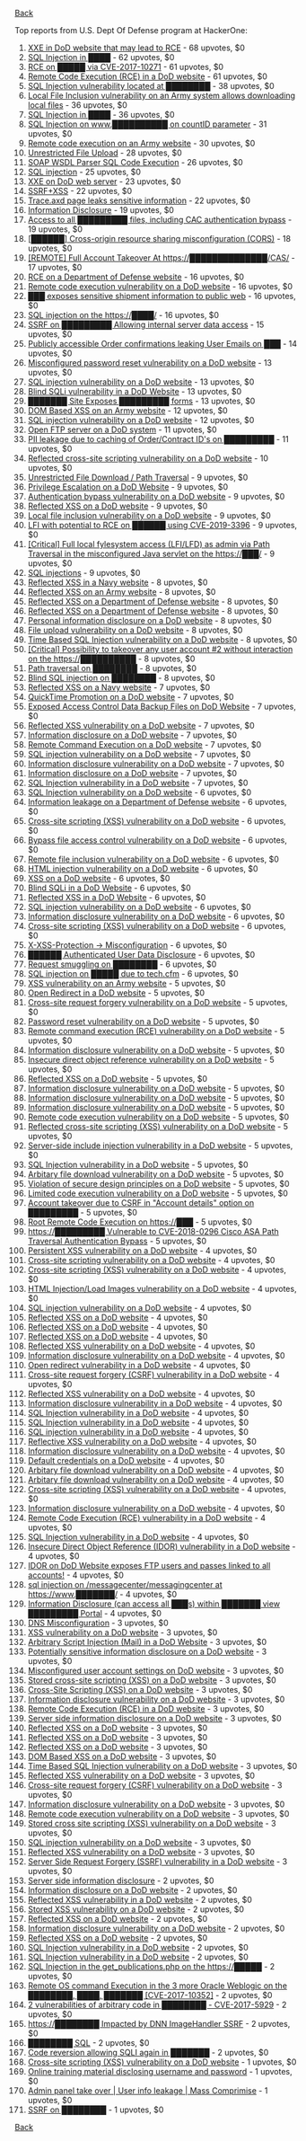 [Back](../README.md)

Top reports from U.S. Dept Of Defense program at HackerOne:

1. [XXE in DoD website that may lead to RCE](https://hackerone.com/reports/227880) - 68 upvotes, $0
2. [SQL Injection in ████](https://hackerone.com/reports/419017) - 62 upvotes, $0
3. [RCE on █████ via CVE-2017-10271](https://hackerone.com/reports/576887) - 61 upvotes, $0
4. [Remote Code Execution (RCE) in a DoD website](https://hackerone.com/reports/248116) - 61 upvotes, $0
5. [SQL Injection vulnerability located at ████████](https://hackerone.com/reports/384397) - 38 upvotes, $0
6. [Local File Inclusion vulnerability on an Army system allows downloading local files](https://hackerone.com/reports/183978) - 36 upvotes, $0
7. [SQL Injection in ████](https://hackerone.com/reports/519631) - 36 upvotes, $0
8. [SQL Injection on www.██████████ on countID parameter](https://hackerone.com/reports/390879) - 31 upvotes, $0
9. [Remote code execution on an Army website](https://hackerone.com/reports/188284) - 30 upvotes, $0
10. [Unrestricted File Upload](https://hackerone.com/reports/184596) - 28 upvotes, $0
11. [SOAP WSDL Parser SQL Code Execution](https://hackerone.com/reports/390359) - 26 upvotes, $0
12. [SQL injection](https://hackerone.com/reports/311922) - 25 upvotes, $0
13. [XXE on DoD web server](https://hackerone.com/reports/188743) - 23 upvotes, $0
14. [SSRF+XSS](https://hackerone.com/reports/326043) - 22 upvotes, $0
15. [Trace.axd page leaks sensitive information](https://hackerone.com/reports/519418) - 22 upvotes, $0
16. [Information Disclosure](https://hackerone.com/reports/330860) - 19 upvotes, $0
17. [Access to all █████████ files, including CAC authentication bypass](https://hackerone.com/reports/429000) - 19 upvotes, $0
18. [[██████] Cross-origin resource sharing misconfiguration (CORS)](https://hackerone.com/reports/470298) - 18 upvotes, $0
19. [[REMOTE] Full Account Takeover At https://██████████████/CAS/](https://hackerone.com/reports/215859) - 17 upvotes, $0
20. [RCE on a Department of Defense website](https://hackerone.com/reports/184279) - 16 upvotes, $0
21. [Remote code execution vulnerability on a DoD website](https://hackerone.com/reports/212985) - 16 upvotes, $0
22. [███ exposes sensitive shipment information to public web](https://hackerone.com/reports/389116) - 16 upvotes, $0
23. [SQL injection on the https://████/](https://hackerone.com/reports/488795) - 16 upvotes, $0
24. [SSRF on █████████ Allowing internal server data access](https://hackerone.com/reports/326040) - 15 upvotes, $0
25. [Publicly accessible Order confirmations leaking User Emails on ███](https://hackerone.com/reports/323992) - 14 upvotes, $0
26. [Misconfigured password reset vulnerability on a DoD website](https://hackerone.com/reports/193932) - 13 upvotes, $0
27. [SQL injection vulnerability on a DoD website](https://hackerone.com/reports/200623) - 13 upvotes, $0
28. [Blind SQLi vulnerability in a DoD Website](https://hackerone.com/reports/213239) - 13 upvotes, $0
29. [███████ Site Exposes █████████ forms](https://hackerone.com/reports/395246) - 13 upvotes, $0
30. [DOM Based XSS on an Army website](https://hackerone.com/reports/191407) - 12 upvotes, $0
31. [SQL injection vulnerability on a DoD website](https://hackerone.com/reports/189332) - 12 upvotes, $0
32. [Open FTP server on a DoD system](https://hackerone.com/reports/192321) - 11 upvotes, $0
33. [PII leakage due to caching of Order/Contract ID's on █████████](https://hackerone.com/reports/374007) - 11 upvotes, $0
34. [Reflected cross-site scripting vulnerability on a DoD website](https://hackerone.com/reports/184042) - 10 upvotes, $0
35. [Unrestricted File Download / Path Traversal](https://hackerone.com/reports/183925) - 9 upvotes, $0
36. [Privilege Escalation on a DoD Website](https://hackerone.com/reports/199644) - 9 upvotes, $0
37. [Authentication bypass vulnerability on a DoD website](https://hackerone.com/reports/187705) - 9 upvotes, $0
38. [Reflected XSS on a DoD website](https://hackerone.com/reports/183871) - 9 upvotes, $0
39. [Local file inclusion vulnerability on a DoD website](https://hackerone.com/reports/196448) - 9 upvotes, $0
40. [LFI with potential to RCE on ██████ using CVE-2019-3396](https://hackerone.com/reports/538771) - 9 upvotes, $0
41. [[Critical] Full local fylesystem access (LFI/LFD) as admin via Path Traversal in the misconfigured Java servlet on the https://███/](https://hackerone.com/reports/497771) - 9 upvotes, $0
42. [SQL injections](https://hackerone.com/reports/272506) - 9 upvotes, $0
43. [Reflected XSS in a Navy website](https://hackerone.com/reports/188691) - 8 upvotes, $0
44. [Reflected XSS on an Army website](https://hackerone.com/reports/184199) - 8 upvotes, $0
45. [Reflected XSS on a Department of Defense website](https://hackerone.com/reports/183855) - 8 upvotes, $0
46. [Reflected XSS on a Department of Defense website](https://hackerone.com/reports/184286) - 8 upvotes, $0
47. [Personal information disclosure on a DoD website](https://hackerone.com/reports/188149) - 8 upvotes, $0
48. [File upload vulnerability on a DoD website](https://hackerone.com/reports/191243) - 8 upvotes, $0
49. [Time Based SQL Injection vulnerability on a DoD website](https://hackerone.com/reports/189851) - 8 upvotes, $0
50. [[Critical] Possibility to takeover any user account #2 without interaction on the https://██████████](https://hackerone.com/reports/544334) - 8 upvotes, $0
51. [Path traversal on ████████](https://hackerone.com/reports/217344) - 8 upvotes, $0
52. [Blind SQL injection on ████████](https://hackerone.com/reports/313037) - 8 upvotes, $0
53. [Reflected XSS on a Navy website](https://hackerone.com/reports/183878) - 7 upvotes, $0
54. [QuickTime Promotion on a DoD website](https://hackerone.com/reports/189149) - 7 upvotes, $0
55. [Exposed Access Control Data Backup Files on DoD Website](https://hackerone.com/reports/195544) - 7 upvotes, $0
56. [Reflected XSS vulnerability on a DoD website](https://hackerone.com/reports/183835) - 7 upvotes, $0
57. [Information disclosure on a DoD website](https://hackerone.com/reports/189414) - 7 upvotes, $0
58. [Remote Command Execution on a DoD website](https://hackerone.com/reports/213776) - 7 upvotes, $0
59. [SQL injection vulnerability on a DoD website](https://hackerone.com/reports/193936) - 7 upvotes, $0
60. [Information disclosure vulnerability on a DoD website](https://hackerone.com/reports/189458) - 7 upvotes, $0
61. [Information disclosure on a DoD website](https://hackerone.com/reports/184076) - 7 upvotes, $0
62. [SQL Injection vulnerability in a DoD website](https://hackerone.com/reports/216699) - 7 upvotes, $0
63. [SQL Injection vulnerability on a DoD website](https://hackerone.com/reports/186156) - 6 upvotes, $0
64. [Information leakage on a Department of Defense website](https://hackerone.com/reports/186189) - 6 upvotes, $0
65. [Cross-site scripting (XSS) vulnerability on a DoD website](https://hackerone.com/reports/184495) - 6 upvotes, $0
66. [Bypass file access control vulnerability on a DoD website](https://hackerone.com/reports/203311) - 6 upvotes, $0
67. [Remote file inclusion vulnerability on a DoD website](https://hackerone.com/reports/208481) - 6 upvotes, $0
68. [HTML injection vulnerability on a DoD website](https://hackerone.com/reports/191902) - 6 upvotes, $0
69. [XSS on a DoD website](https://hackerone.com/reports/184759) - 6 upvotes, $0
70. [Blind SQLi in a DoD Website](https://hackerone.com/reports/196300) - 6 upvotes, $0
71. [Reflected XSS in a DoD Website](https://hackerone.com/reports/217108) - 6 upvotes, $0
72. [SQL injection vulnerability on a DoD website](https://hackerone.com/reports/189069) - 6 upvotes, $0
73. [Information disclosure vulnerability on a DoD website](https://hackerone.com/reports/226427) - 6 upvotes, $0
74. [Cross-site scripting (XSS) vulnerability on a DoD website](https://hackerone.com/reports/225936) - 6 upvotes, $0
75. [X-XSS-Protection -\> Misconfiguration](https://hackerone.com/reports/289846) - 6 upvotes, $0
76. [██████ Authenticated User Data Disclosure](https://hackerone.com/reports/587214) - 6 upvotes, $0
77. [Request smuggling on ████████](https://hackerone.com/reports/526880) - 6 upvotes, $0
78. [SQL injection on █████ due to tech.cfm](https://hackerone.com/reports/310031) - 6 upvotes, $0
79. [XSS vulnerability on an Army website](https://hackerone.com/reports/187881) - 5 upvotes, $0
80. [Open Redirect in a DoD website](https://hackerone.com/reports/187006) - 5 upvotes, $0
81. [Cross-site request forgery vulnerability on a DoD website](https://hackerone.com/reports/191608) - 5 upvotes, $0
82. [Password reset vulnerability on a DoD website](https://hackerone.com/reports/194308) - 5 upvotes, $0
83. [Remote command execution (RCE) vulnerability on a DoD website](https://hackerone.com/reports/202652) - 5 upvotes, $0
84. [Information disclosure vulnerability on a DoD website](https://hackerone.com/reports/196482) - 5 upvotes, $0
85. [Insecure direct object reference vulnerability on a DoD website](https://hackerone.com/reports/184933) - 5 upvotes, $0
86. [Reflected XSS on a DoD website](https://hackerone.com/reports/184750) - 5 upvotes, $0
87. [Information disclosure vulnerability on a DoD website](https://hackerone.com/reports/195638) - 5 upvotes, $0
88. [Information disclosure vulnerability on a DoD website](https://hackerone.com/reports/195636) - 5 upvotes, $0
89. [Information disclosure vulnerability on a DoD website](https://hackerone.com/reports/200125) - 5 upvotes, $0
90. [Remote code execution vulnerability on a DoD website](https://hackerone.com/reports/192567) - 5 upvotes, $0
91. [Reflected cross-site scripting (XSS) vulnerability on a DoD website](https://hackerone.com/reports/191381) - 5 upvotes, $0
92. [Server-side include injection vulnerability in a DoD website](https://hackerone.com/reports/192931) - 5 upvotes, $0
93. [SQL Injection vulnerability in a DoD website](https://hackerone.com/reports/201512) - 5 upvotes, $0
94. [Arbitary file download vulnerability on a DoD website](https://hackerone.com/reports/230870) - 5 upvotes, $0
95. [Violation of secure design principles on a DoD website](https://hackerone.com/reports/188124) - 5 upvotes, $0
96. [Limited code execution vulnerability on a DoD website](https://hackerone.com/reports/229199) - 5 upvotes, $0
97. [Account takeover due to CSRF in "Account details" option on █████████](https://hackerone.com/reports/410099) - 5 upvotes, $0
98. [Root Remote Code Execution on https://███](https://hackerone.com/reports/632721) - 5 upvotes, $0
99. [https://█████████ Vulnerable to CVE-2018-0296 Cisco ASA Path Traversal Authentication Bypass](https://hackerone.com/reports/622864) - 5 upvotes, $0
100. [Persistent XSS vulnerability on a DoD website](https://hackerone.com/reports/187759) - 4 upvotes, $0
101. [Cross-site scripting vulnerability on a DoD website](https://hackerone.com/reports/184575) - 4 upvotes, $0
102. [Cross-site scripting (XSS) vulnerability on a DoD website](https://hackerone.com/reports/186315) - 4 upvotes, $0
103. [HTML Injection/Load Images vulnerability on a DoD website](https://hackerone.com/reports/195356) - 4 upvotes, $0
104. [SQL injection vulnerability on a DoD website](https://hackerone.com/reports/193436) - 4 upvotes, $0
105. [Reflected XSS on a DoD website](https://hackerone.com/reports/193481) - 4 upvotes, $0
106. [Reflected XSS on a DoD website](https://hackerone.com/reports/194294) - 4 upvotes, $0
107. [Reflected XSS on a DoD website](https://hackerone.com/reports/190427) - 4 upvotes, $0
108. [Reflected XSS vulnerability on a DoD website](https://hackerone.com/reports/187822) - 4 upvotes, $0
109. [Information disclosure vulnerability on a DoD website](https://hackerone.com/reports/197055) - 4 upvotes, $0
110. [Open redirect vulnerability in a DoD website](https://hackerone.com/reports/187969) - 4 upvotes, $0
111. [Cross-site request forgery (CSRF) vulnerability in a DoD website](https://hackerone.com/reports/202808) - 4 upvotes, $0
112. [Reflected XSS vulnerability on a DoD website](https://hackerone.com/reports/184125) - 4 upvotes, $0
113. [Information disclosure vulnerability in a DoD website](https://hackerone.com/reports/186308) - 4 upvotes, $0
114. [SQL Injection vulnerability in a DoD website](https://hackerone.com/reports/192079) - 4 upvotes, $0
115. [SQL Injection vulnerability in a DoD website](https://hackerone.com/reports/192110) - 4 upvotes, $0
116. [SQL injection vulnerability in a DoD website](https://hackerone.com/reports/195051) - 4 upvotes, $0
117. [Reflective XSS vulnerability on a DoD website](https://hackerone.com/reports/183854) - 4 upvotes, $0
118. [Information disclosure vulnerability on a DoD website](https://hackerone.com/reports/217747) - 4 upvotes, $0
119. [Default credentials on a DoD website](https://hackerone.com/reports/192074) - 4 upvotes, $0
120. [Arbitary file download vulnerability on a DoD website](https://hackerone.com/reports/186326) - 4 upvotes, $0
121. [Arbitary file download vulnerability on a DoD website](https://hackerone.com/reports/230714) - 4 upvotes, $0
122. [Cross-site scripting (XSS) vulnerability on a DoD website](https://hackerone.com/reports/227643) - 4 upvotes, $0
123. [Information disclosure vulnerability on a DoD website](https://hackerone.com/reports/210525) - 4 upvotes, $0
124. [Remote Code Execution (RCE) vulnerability in a DoD website](https://hackerone.com/reports/232330) - 4 upvotes, $0
125. [SQL Injection vulnerability in a DoD website](https://hackerone.com/reports/227587) - 4 upvotes, $0
126. [Insecure Direct Object Reference (IDOR) vulnerability in a DoD website](https://hackerone.com/reports/207099) - 4 upvotes, $0
127. [IDOR on DoD Website exposes FTP users and passes linked to all accounts!](https://hackerone.com/reports/228383) - 4 upvotes, $0
128. [sql injection on /messagecenter/messagingcenter at https://www.███████/](https://hackerone.com/reports/381758) - 4 upvotes, $0
129. [Information Disclosure (can access all ███s) within ███████ view █████████ Portal](https://hackerone.com/reports/484377) - 4 upvotes, $0
130. [DNS Misconfiguration](https://hackerone.com/reports/186316) - 3 upvotes, $0
131. [XSS vulnerability on a DoD website](https://hackerone.com/reports/192751) - 3 upvotes, $0
132. [Arbitrary Script Injection (Mail) in a DoD Website](https://hackerone.com/reports/187232) - 3 upvotes, $0
133. [Potentially sensitive information disclosure on a DoD website](https://hackerone.com/reports/207236) - 3 upvotes, $0
134. [Misconfigured user account settings on DoD website](https://hackerone.com/reports/197907) - 3 upvotes, $0
135. [Stored cross-site scripting (XSS) on a DoD website](https://hackerone.com/reports/183971) - 3 upvotes, $0
136. [Cross-Site Scripting (XSS) on a DoD website](https://hackerone.com/reports/186402) - 3 upvotes, $0
137. [Information disclosure vulnerability on a DoD website](https://hackerone.com/reports/186307) - 3 upvotes, $0
138. [Remote Code Execution (RCE) in a DoD website](https://hackerone.com/reports/213069) - 3 upvotes, $0
139. [Server side information disclosure on a DoD website](https://hackerone.com/reports/191830) - 3 upvotes, $0
140. [Reflected XSS on a DoD website](https://hackerone.com/reports/184200) - 3 upvotes, $0
141. [Reflected XSS on a DoD website](https://hackerone.com/reports/189241) - 3 upvotes, $0
142. [Reflected XSS on a DoD website](https://hackerone.com/reports/190205) - 3 upvotes, $0
143. [DOM Based XSS on a DoD website](https://hackerone.com/reports/191416) - 3 upvotes, $0
144. [Time Based SQL Injection vulnerability on a DoD website](https://hackerone.com/reports/188929) - 3 upvotes, $0
145. [Reflected XSS vulnerability on a DoD website](https://hackerone.com/reports/218136) - 3 upvotes, $0
146. [Cross-site request forgery (CSRF) vulnerability on a DoD website](https://hackerone.com/reports/191831) - 3 upvotes, $0
147. [Information disclosure vulnerability on a DoD website](https://hackerone.com/reports/195836) - 3 upvotes, $0
148. [Remote code execution vulnerability on a DoD website](https://hackerone.com/reports/203600) - 3 upvotes, $0
149. [Stored cross site scripting (XSS) vulnerability on a DoD website](https://hackerone.com/reports/184901) - 3 upvotes, $0
150. [SQL injection vulnerability on a DoD website](https://hackerone.com/reports/202619) - 3 upvotes, $0
151. [Reflected XSS vulnerability on a DoD website](https://hackerone.com/reports/198259) - 3 upvotes, $0
152. [Server Side Request Forgery (SSRF) vulnerability in a DoD website](https://hackerone.com/reports/189648) - 3 upvotes, $0
153. [Server side information disclosure](https://hackerone.com/reports/192577) - 2 upvotes, $0
154. [Information disclosure on a DoD website](https://hackerone.com/reports/186317) - 2 upvotes, $0
155. [Reflected XSS vulnerability in a DoD website](https://hackerone.com/reports/207781) - 2 upvotes, $0
156. [Stored XSS vulnerability on a DoD website](https://hackerone.com/reports/202496) - 2 upvotes, $0
157. [Reflected XSS on a DoD website](https://hackerone.com/reports/183844) - 2 upvotes, $0
158. [Information disclosure vulnerability on a DoD website](https://hackerone.com/reports/184558) - 2 upvotes, $0
159. [Reflected XSS on a DoD website](https://hackerone.com/reports/219729) - 2 upvotes, $0
160. [SQL Injection vulnerability in a DoD website](https://hackerone.com/reports/226211) - 2 upvotes, $0
161. [SQL Injection vulnerability in a DoD website](https://hackerone.com/reports/197754) - 2 upvotes, $0
162. [SQL Injection in the get_publications.php on the https://█████](https://hackerone.com/reports/489483) - 2 upvotes, $0
163. [Remote OS command Execution in the 3 more Oracle Weblogic on the ████████, ████, ███████ [CVE-2017-10352]](https://hackerone.com/reports/634630) - 2 upvotes, $0
164. [2 vulnerabilities of arbitrary code in ████████ - CVE-2017-5929](https://hackerone.com/reports/272979) - 2 upvotes, $0
165. [https://████████ Impacted by DNN ImageHandler SSRF](https://hackerone.com/reports/482634) - 2 upvotes, $0
166. [████████ SQL](https://hackerone.com/reports/381771) - 2 upvotes, $0
167. [Code reversion allowing SQLI again in ███████](https://hackerone.com/reports/348047) - 2 upvotes, $0
168. [Cross-site scripting (XSS) vulnerability on a DoD website](https://hackerone.com/reports/208556) - 1 upvotes, $0
169. [Online training material disclosing username and password](https://hackerone.com/reports/672629) - 1 upvotes, $0
170. [Admin panel take over | User info leakage | Mass Comprimise](https://hackerone.com/reports/428757) - 1 upvotes, $0
171. [SSRF on ████████](https://hackerone.com/reports/406387) - 1 upvotes, $0


[Back](../README.md)